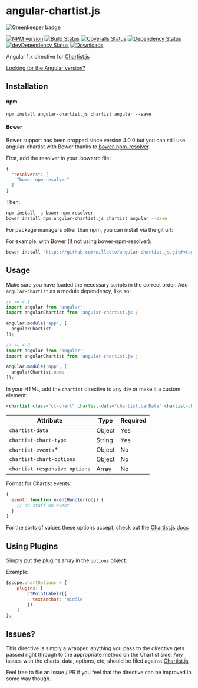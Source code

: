 # angular-chartist.js

[![Greenkeeper badge](https://badges.greenkeeper.io/willsoto/angular-chartist.js.svg)](https://greenkeeper.io/)

[![NPM version][npm-image]][npm-url]
[![Build Status][travis-image]][travis-url]
[![Coveralls Status][coveralls-image]][coveralls-url]
[![Dependency Status][depstat-image]][depstat-url]
[![devDependency Status][devstat-image]][devstat-url]
[![Downloads][download-badge]][npm-url]

Angular 1.x directive for [Chartist.js](http://gionkunz.github.io/chartist-js/)

[Looking for the Angular version?](https://github.com/willsoto/ng-chartist)

## Installation

#### npm

```
npm install angular-chartist.js chartist angular --save
```

#### Bower

Bower support has been dropped since version 4.0.0 but you can still use angular-chartist with Bower thanks to [bower-npm-resolver](https://www.npmjs.com/package/bower-npm-resolver).

First, add the resolver in your .bowerrc file:

```json
{
  "resolvers": [
    "bower-npm-resolver"
  ]
}
```

Then:

```sh
npm install -g bower-npm-resolver
bower install npm:angular-chartist.js chartist angular --save
```

For package managers other than npm, you can install via the git url:

For example, with Bower (if not using bower-npm-resolver):
```sh
bower install 'https://github.com/willsoto/angular-chartist.js.git#<tag>' --save
```

## Usage

Make sure you have loaded the necessary scripts in the correct order.
Add `angular-chartist` as a module dependency, like so:

```js
// >= 4.1
import angular from 'angular';
import angularChartist from 'angular-chartist.js';

angular.module('app', [
  angularChartist
]);
```

```js
// <= 4.0
import angular from 'angular';
import angularChartist from 'angular-chartist.js';

angular.module('app', [
  angularChartist.name
]);
```

In your HTML, add the `chartist` directive to any `div` or make it a custom element:

```html
<chartist class="ct-chart" chartist-data="chartist.barData" chartist-chart-type="Bar"></chartist>
```

| Attribute | Type | Required |
| ------------- | ------------- | ------------- |
| `chartist-data` | Object  | Yes |
| `chartist-chart-type` | String  | Yes |
| `chartist-events`* | Object  | No |
| `chartist-chart-options` | Object  | No |
| `chartist-responsive-options` | Array  | No |

Format for Chartist events:
```js
{
  event: function eventHandler(obj) {
    // do stuff on event
  }
}
```

For the sorts of values these options accept, check out the [Chartist.js docs](http://gionkunz.github.io/chartist-js/api-documentation.html)

## Using Plugins

Simply put the plugins array in the `options` object.

Example:

```js
$scope.chartOptions = {
    plugins: [
        ctPointLabels({
          textAnchor: 'middle'
        })
    ]
};
```

## Issues?

This directive is simply a wrapper, anything you pass to the directive gets passed right through to the appropriate method
on the Chartist side. Any issues with the charts, data, options, etc, should be filed against [Chartist.js](https://github.com/gionkunz/chartist-js)

Feel free to file an issue / PR if you feel that the directive can be improved in some way though.

[npm-url]: https://npmjs.org/package/angular-chartist.js
[npm-image]: https://img.shields.io/npm/v/angular-chartist.js.svg?style=flat-square

[travis-url]: https://travis-ci.org/willsoto/angular-chartist.js
[travis-image]: https://img.shields.io/travis/willsoto/angular-chartist.js.svg?style=flat-square

[coveralls-url]: https://coveralls.io/r/willsoto/angular-chartist.js
[coveralls-image]: https://img.shields.io/coveralls/willsoto/angular-chartist.js.svg?style=flat-square

[depstat-url]: https://david-dm.org/willsoto/angular-chartist.js
[depstat-image]: https://david-dm.org/willsoto/angular-chartist.js.svg?style=flat-square

[devstat-url]: https://david-dm.org/willsoto/angular-chartist.js#info=devDependencies
[devstat-image]: https://david-dm.org/willsoto/angular-chartist.js/dev-status.svg

[download-badge]: http://img.shields.io/npm/dm/angular-chartist.js.svg?style=flat-square
